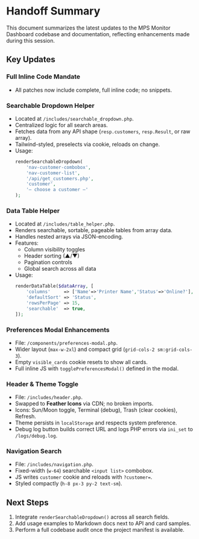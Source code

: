 # Handoff Summary

This document summarizes the latest updates to the MPS Monitor Dashboard codebase and documentation, reflecting enhancements made during this session.

## Key Updates

### Full Inline Code Mandate
- All patches now include complete, full inline code; no snippets.

### Searchable Dropdown Helper
- Located at `/includes/searchable_dropdown.php`.
- Centralized logic for all search areas.
- Fetches data from any API shape (`resp.customers`, `resp.Result`, or raw array).
- Tailwind-styled, preselects via cookie, reloads on change.
- Usage:
  ```php
  renderSearchableDropdown(
      'nav-customer-combobox',
      'nav-customer-list',
      '/api/get_customers.php',
      'customer',
      '— choose a customer —'
  );
  ```

### Data Table Helper
- Located at `/includes/table_helper.php`.
- Renders searchable, sortable, pageable tables from array data.
- Handles nested arrays via JSON-encoding.
- Features:
  - Column visibility toggles
  - Header sorting (▲/▼)
  - Pagination controls
  - Global search across all data
- Usage:
  ```php
  renderDataTable($dataArray, [
      'columns'     => ['Name'=>'Printer Name','Status'=>'Online?'],
      'defaultSort' => 'Status',
      'rowsPerPage' => 15,
      'searchable'  => true,
  ]);
  ```

### Preferences Modal Enhancements
- File: `/components/preferences-modal.php`.
- Wider layout (`max-w-2xl`) and compact grid (`grid-cols-2 sm:grid-cols-3`).
- Empty `visible_cards` cookie resets to show all cards.
- Full inline JS with `togglePreferencesModal()` defined in the modal.

### Header & Theme Toggle
- File: `/includes/header.php`.
- Swapped to **Feather Icons** via CDN; no broken imports.
- Icons: Sun/Moon toggle, Terminal (debug), Trash (clear cookies), Refresh.
- Theme persists in `localStorage` and respects system preference.
- Debug log button builds correct URL and logs PHP errors via `ini_set` to `/logs/debug.log`.

### Navigation Search
- File: `/includes/navigation.php`.
- Fixed-width (`w-64`) searchable `<input list>` combobox.
- JS writes `customer` cookie and reloads with `?customer=`.
- Styled compactly (`h-8 px-3 py-2 text-sm`).

## Next Steps
1. Integrate `renderSearchableDropdown()` across all search fields.
2. Add usage examples to Markdown docs next to API and card samples.
3. Perform a full codebase audit once the project manifest is available.
